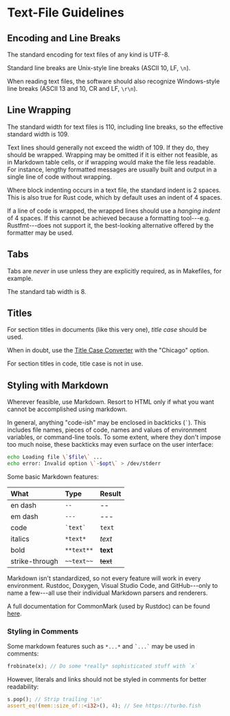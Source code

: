 # Text-File Guidelines

## Encoding and Line Breaks

The standard encoding for text files of any kind is UTF-8.

Standard line breaks are Unix-style line breaks (ASCII 10, LF, `\n`).

When reading text files, the software should also recognize Windows-style line breaks (ASCII 13 and 10, CR
and LF, `\r\n`).

## Line Wrapping

The standard width for text files is 110, including line breaks, so the effective standard width is 109.

Text lines should generally not exceed the width of 109. If they do, they should be wrapped. Wrapping may
be omitted if it is either not feasible, as in Markdown table cells, or if wrapping would make the file less
readable. For instance, lengthy formatted messages are usually built and output in a single line of code
without wrapping.

Where block indenting occurs in a text file, the standard indent is 2 spaces. This is also true for Rust
code, which by default uses an indent of 4 spaces.

If a line of code is wrapped, the wrapped lines should use a *hanging indent* of 4 spaces. If this cannot be
achieved because a formatting tool---e.g. Rustfmt---does not support it, the best-looking alternative
offered by the formatter may be used.

## Tabs

Tabs are *never* in use unless they are explicitly required, as in Makefiles, for example.

The standard tab width is 8.

## Titles

For section titles in documents (like this very one), *title case* should be used.

When in doubt, use the [Title Case Converter](https://titlecaseconverter.com) with the "Chicago" option.

For section titles in code, title case is not in use.

## Styling with Markdown

Wherever feasible, use Markdown. Resort to HTML only if what you want cannot be accomplished using markdown.

In general, anything "code-ish" may be enclosed in backticks (<code>`</code>). This includes file names,
pieces of code, names and values of environment variables, or command-line tools. To some extent, where they
don't impose too much noise, these backticks may even surface on the user interface:

```bash
echo Loading file \`$file\` ...
echo error: Invalid option \`-$opt\` > /dev/stderr
```

Some basic Markdown features:

| What           | Type                            | Result
| :------------- | :------------------------------ | :-----
| en dash        | `--`                            | --
| em dash        | `---`                           | ---
| code           | <code>&grave;text&grave;</code> | `text`
| italics        | `*text*`                        | *text*
| bold           | `**text**`                      | **text**
| strike-through | `~~text~~`                      | ~~text~~

Markdown isn't standardized, so not every feature will work in every environment. Rustdoc, Doxygen, Visual
Studio Code, and GitHub---only to name a few---all use their individual Markdown parsers and renderers.

A full documentation for CommonMark (used by Rustdoc) can be found
[here](https://spec.commonmark.org/0.31.2).

### Styling in Comments

Some markdown features such as `*...*` and <code>&grave;...&grave;</code> may be used in comments:

```rust
frobinate(x); // Do some *really* sophisticated stuff with `x`
```

However, literals and links should not be styled in comments for better readability:

```rust
s.pop(); // Strip trailing '\n'
assert_eq!(mem::size_of::<i32>(), 4); // See https://turbo.fish
```
